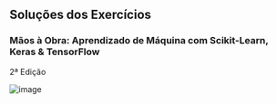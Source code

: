 ## Soluções dos Exercícios
### Mãos à Obra: Aprendizado de Máquina com Scikit-Learn, Keras &amp; TensorFlow
2ª Edição

![image](https://github.com/ThiagoSegato/livro-apredizado-de-maquina-scikit-learn-keras-tensorflow/assets/26276218/4d589bc8-b86c-4eba-9e15-1ecd863131e0)
